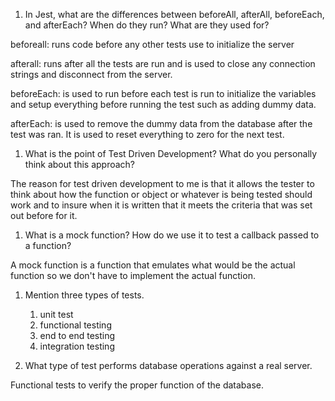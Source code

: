 <!-- Answers to the Short Answer Essay Questions go here -->


1. In Jest, what are the differences between beforeAll, afterAll, beforeEach, and afterEach? When do they run? What are they used for?

beforeall: runs code before any other tests use to initialize the server 

afterall: runs after all the tests are run and is used to close any connection strings and disconnect from the server.

beforeEach: is used to run before each test is run to initialize the variables and setup everything before running the test such as adding dummy data.

afterEach: is used to remove the dummy data from the database after the test was ran. It is used to reset everything to zero for the next test. 

1. What is the point of Test Driven Development? What do you personally think about this approach?

The reason for test driven development to me is that it allows the tester to think about how the function or object or whatever is being tested should work and to insure when it is written that it meets the criteria that was set out before for it. 

1. What is a mock function? How do we use it to test a callback passed to a function?

A mock function is a function that emulates what would be the actual function so we don't have to implement the actual function. 

1. Mention three types of tests.
    1. unit test
    2. functional testing
    3. end to end testing
    4. integration testing

1. What type of test performs database operations against a real server.

Functional tests to verify the proper function of the database. 

